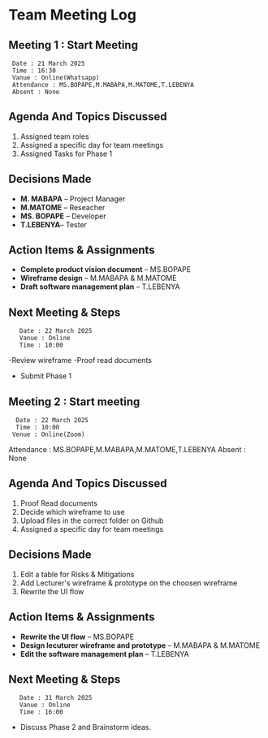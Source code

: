 # Team Meeting Log
## Meeting 1 : Start Meeting
     Date : 21 March 2025
     Time : 16:30
     Vanue : Online(Whatsapp)
     Attendance : MS.BOPAPE,M.MABAPA,M.MATOME,T.LEBENYA
     Absent : None

## Agenda And Topics Discussed
1.	Assigned team roles
2.	Assigned a specific day for team meetings
3.	Assigned Tasks for Phase 1

## Decisions Made

 - **M. MABAPA** – Project Manager
- **M.MATOME** – Reseacher
- **MS. BOPAPE** – Developer
- **T.LEBENYA**– Tester

## Action Items & Assignments

- **Complete product vision document** – MS.BOPAPE
- **Wireframe design** – M.MABAPA & M.MATOME
- **Draft software management plan** – T.LEBENYA

## Next Meeting & Steps
       Date : 22 March 2025
       Vanue : Online
       Time : 10:00
-Review wireframe
-Proof read documents 
- Submit Phase 1

## Meeting 2 : Start meeting
      Date : 22 March 2025
      Time : 10:00
     Venue : Online(Zoom)  
Attendance : MS.BOPAPE,M.MABAPA,M.MATOME,T.LEBENYA
    Absent : None

## Agenda And Topics Discussed
1.	Proof Read documents
2.	Decide which wireframe to use
3.	Upload files in the correct folder on Github
4.	Assigned a specific day for team meetings
   

## Decisions Made

1. Edit a table for Risks & Mitigations
2. Add Lecturer's wireframe & prototype on the choosen wireframe
3. Rewrite the UI flow

## Action Items & Assignments

- **Rewrite the UI flow** – MS.BOPAPE
- **Design lecuturer wireframe and prototype** – M.MABAPA & M.MATOME
- **Edit the software management plan** – T.LEBENYA

## Next Meeting & Steps
       Date : 31 March 2025
       Vanue : Online
       Time : 16:00

- Discuss Phase 2 and Brainstorm ideas.

     
      
